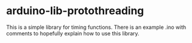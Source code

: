 # arduino-lib-protothreading

This is a simple library for timing functions. There is an example .ino with comments to hopefully explain how to use this library. 
